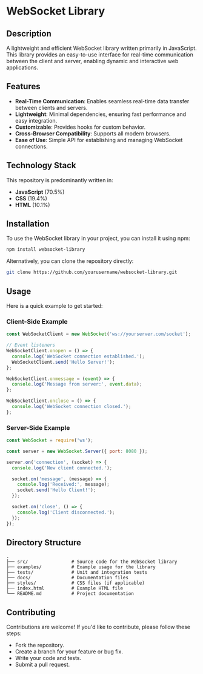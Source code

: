 # WebSocket Library


## Description

A lightweight and efficient WebSocket library written primarily in JavaScript. This library provides an easy-to-use interface for real-time communication between the client and server, enabling dynamic and interactive web applications.

## Features

- **Real-Time Communication**: Enables seamless real-time data transfer between clients and servers.
- **Lightweight**: Minimal dependencies, ensuring fast performance and easy integration.
- **Customizable**: Provides hooks for custom behavior.
- **Cross-Browser Compatibility**: Supports all modern browsers.
- **Ease of Use**: Simple API for establishing and managing WebSocket connections.

## Technology Stack

This repository is predominantly written in:
- **JavaScript** (70.5%)
- **CSS** (19.4%)
- **HTML** (10.1%)

## Installation

To use the WebSocket library in your project, you can install it using npm:

```bash
npm install websocket-library
```

Alternatively, you can clone the repository directly:

```bash
git clone https://github.com/yourusername/websocket-library.git
```

## Usage

Here is a quick example to get started:

### Client-Side Example

```javascript
const WebSocketClient = new WebSocket('ws://yourserver.com/socket');

// Event listeners
WebSocketClient.onopen = () => {
  console.log('WebSocket connection established.');
  WebSocketClient.send('Hello Server!');
};

WebSocketClient.onmessage = (event) => {
  console.log('Message from server:', event.data);
};

WebSocketClient.onclose = () => {
  console.log('WebSocket connection closed.');
};
```

### Server-Side Example

```javascript
const WebSocket = require('ws');

const server = new WebSocket.Server({ port: 8080 });

server.on('connection', (socket) => {
  console.log('New client connected.');

  socket.on('message', (message) => {
    console.log('Received:', message);
    socket.send('Hello Client!');
  });

  socket.on('close', () => {
    console.log('Client disconnected.');
  });
});
```

## Directory Structure

```plaintext
.
├── src/                # Source code for the WebSocket library
├── examples/           # Example usage for the library
├── tests/              # Unit and integration tests
├── docs/               # Documentation files
├── styles/             # CSS files (if applicable)
├── index.html          # Example HTML file
└── README.md           # Project documentation
```

## Contributing

Contributions are welcome! If you'd like to contribute, please follow these steps:

- Fork the repository.
- Create a branch for your feature or bug fix.
- Write your code and tests.
- Submit a pull request.
